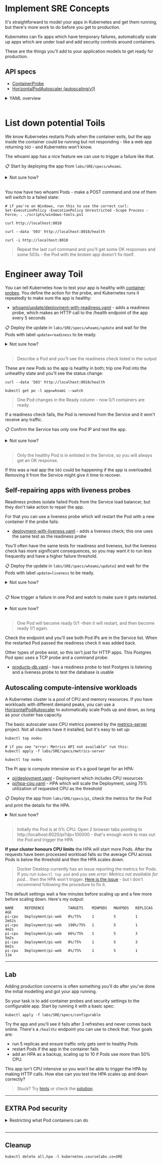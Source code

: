 # Implement SRE Concepts

It's straightforward to model your apps in Kubernetes and get them running, but there's more work to do before you get to production.

Kubernetes can fix apps which have temporary failures, automatically scale up apps which are under load and add security controls around containers.

These are the things you'll add to your application models to get ready for production.

## API specs

- [ContainerProbe](https://kubernetes.io/docs/reference/generated/kubernetes-api/v1.20/#probe-v1-core)
- [HorizontalPodAutoscaler (autoscaling/v1)](https://kubernetes.io/docs/reference/generated/kubernetes-api/v1.20/#horizontalpodautoscaler-v1-autoscaling)

<details>
  <summary>YAML overview</summary>

Container probes are part of the container spec inside the Pod spec:

```
spec:
  containers:
    - # normal container spec
      readinessProbe:
        httpGet:
          path: /health
          port: 80
        periodSeconds: 5
```

- `readinessProbe` - there are different types of probe, this one checks the app is ready to receive network requests
- `httpGet` - details for the HTTP call Kubernetes makes to test the app - non-OK response codes means the app is not ready
- `periodSeconds` - how often to run the probe

HorizontalPodAutoscalers (HPAs) are separate objects which interact with a Pod controller and trigger scale events based on CPU usage:

```
apiVersion: autoscaling/v1
kind: HorizontalPodAutoscaler
metadata:
  name: whoami-cpu
spec:
  scaleTargetRef:
    apiVersion: apps/v1
    kind: Deployment
    name: whoami
  minReplicas: 2
  maxReplicas: 5
  targetCPUUtilizationPercentage: 50
```

- `scaleTargetRef` - the Pod controller object to work with
- `minReplicas` - minimum number of replicas
- `maxReplicas` - maximum number of replicas
- `targetCPUUtilizationPercentage` - average CPU utilization target - below this the HPA will scale down, above it the HPA scales up

</details><br/>


# List down potential Toils

We know Kubernetes restarts Pods when the container exits, but the app inside the container could be running but not responding - like a web app returning `503` - and Kubernetes won't know.

The whoami app has a nice feature we can use to trigger a failure like that. 

📋 Start by deploying the app from `labs/SRE/specs/whoami`.

<details>
  <summary>Not sure how?</summary>

```
kubectl apply -f labs/SRE/specs/whoami
```

</details><br/>

You now have two whoami Pods - make a POST command and one of them will switch to a failed state:

```
# if you're on Windows, run this to use the correct curl:
Set-ExecutionPolicy -ExecutionPolicy Unrestricted -Scope Process -Force; . ./scripts/windows-tools.ps1

curl http://localhost:8010

curl --data '503' http://localhost:8010/health

curl -i http://localhost:8010
```

> Repeat the last curl command and you'll get some OK responses and some 503s - the Pod with the broken app doesn't fix itself.

# Engineer away Toil

You can tell Kubernetes how to test your app is healthy with [container probes](https://kubernetes.io/docs/tasks/configure-pod-container/configure-liveness-readiness-startup-probes/). You define the action for the probe, and Kubernetes runs it repeatedly to make sure the app is healthy:

- [whoami/update/deployment-with-readiness.yaml](specs/whoami/update/deployment-with-readiness.yaml) - adds a readiness probe, which makes an HTTP call to the /health endpoint of the app every 5 seconds

📋 Deploy the update in `labs/SRE/specs/whoami/update` and wait for the Pods with label `update=readiness` to be ready.

<details>
  <summary>Not sure how?</summary>

```
kubectl apply -f labs/SRE/specs/whoami/update

kubectl wait --for=condition=Ready pod -l app=whoami,update=readiness
```

</details><br/>

> Describe a Pod and you'll see the readiness check listed in the output

These are new Pods so the app is healthy in both; trip one Pod into the unhealthy state and you'll see the status change:

```
curl --data '503' http://localhost:8010/health

kubectl get po -l app=whoami --watch
```

> One Pod changes in the Ready column - now 0/1 containers are ready.

If a readiness check fails, the Pod is removed from the Service and it won't receive any traffic.

📋 Confirm the Service has only one Pod IP and test the app.

<details>
  <summary>Not sure how?</summary>

```
# Ctrl-C to exit the watch

kubectl get endpoints whoami-np

curl http://localhost:8010
```

</details><br/>

> Only the healthy Pod is in enlisted in the Service, so you will always get an OK response.

If this was a real app the `503` could be happening if the app is overloaded. Removing it from the Service might give it time to recover.

## Self-repairing apps with liveness probes

Readiness probes isolate failed Pods from the Service load balancer, but they don't take action to repair the app. 

For that you can use a liveness probe which will restart the Pod with a new container if the probe fails:

- [deployment-with-liveness.yaml](specs/whoami/update2/deployment-with-liveness.yaml) - adds a liveness check; this one uses the same test as the readiness probe

You'll often have the same tests for readiness and liveness, but the liveness check has more significant consequences, so you may want it to run less frequently and have a higher failure threshold.

📋 Deploy the update in `labs/SRE/specs/whoami/update2` and wait for the Pods with label `update=liveness` to be ready.

<details>
  <summary>Not sure how?</summary>

```
kubectl apply -f labs/SRE/specs/whoami/update2

kubectl wait --for=condition=Ready pod -l app=whoami,update=liveness
```

</details><br/>

📋 Now trigger a failure in one Pod and watch to make sure it gets restarted.

<details>
  <summary>Not sure how?</summary>

```
curl --data '503' http://localhost:8010/health

kubectl get po -l app=whoami --watch
```

</details><br/>

> One Pod will become ready 0/1 -then it will restart, and then become ready 1/1 again.

Check the endpoint and you'll see both Pod IPs are in the Service list. When the restarted Pod passed the readiness check it was added back.

Other types of probe exist, so this isn't just for HTTP apps. This Postgres Pod spec uses a TCP probe and a command probe:

- [products-db.yaml](specs/products-db/products-db.yaml) - has a readiness probe to test Postgres is listening and a liveness probe to test the database is usable

## Autoscaling compute-intensive workloads

A Kubernetes cluster is a pool of CPU and memory resources. If you have workloads with different demand peaks, you can use a [HorizontalPodAutoscaler](https://kubernetes.io/docs/tasks/run-application/horizontal-pod-autoscale/) to automatically scale Pods up and down, as long as your cluster has capacity.

The basic autoscaler uses CPU metrics powered by the [metrics-server](https://github.com/kubernetes-sigs/metrics-server) project. Not all clusters have it installed, but it's easy to set up:

```
kubectl top nodes

# if you see "error: Metrics API not available" run this:
kubectl apply -f labs/SRE/specs/metrics-server

kubectl top nodes
```

The Pi app is compute intensive so it's a good target for an HPA:

- [pi/deployment.yaml](specs/pi/deployment.yaml) - Deployment which includes CPU resources
- [pi/hpa-cpu.yaml](specs/pi/hpa-cpu.yaml) - HPA which will scale the Deployment, using 75% utilization of requested CPU as the threshold 

📋 Deploy the app from `labs/SRE/specs/pi`, check the metrics for the Pod and print the details for the HPA.

<details>
  <summary>Not sure how?</summary>

```
kubectl apply -f labs/SRE/specs/pi

kubectl top pod -l app=pi-web 

kubectl get hpa pi-cpu --watch
```

</details><br/>

> Initially the Pod is at 0% CPU. Open 2 browser tabs pointing to http://localhost:8020/pi?dp=100000 - that's enough work to max out the Pod and trigger the HPA

**If your cluster honours CPU limits** the HPA will start more Pods.  After the requests have been processed workload falls so the average CPU across Pods is below the threshold and then the HPA scales down.

> Docker Desktop currently has an issue reporting the metrics for Pods. If you run `kubectl top pod` and you see _error: Metrics not available for pod..._ then the HPA won't trigger. [Here is the issue](https://github.com/kubernetes-sigs/metrics-server/issues/1061#issuecomment-1200287201
) - but I don't recommend following the procedure to fix it.

The default settings wait a few minutes before scaling up and a few more before scaling down. Here's my output:

```
NAME     REFERENCE           TARGETS    MINPODS   MAXPODS   REPLICAS   AGE
pi-cpu   Deployment/pi-web   0%/75%     1         5         1          2m52s
pi-cpu   Deployment/pi-web   198%/75%   1         5         1          4m2s
pi-cpu   Deployment/pi-web   66%/75%    1         5         3          5m2s
pi-cpu   Deployment/pi-web   0%/75%     1         5         3          6m2s
pi-cpu   Deployment/pi-web   0%/75%     1         5         1          11m
```

___
## Lab

Adding production concerns is often something you'll do after you've done the initial modelling and got your app running. 

So your task is to add container probes and security settings to the configurable app. Start by running it with a basic spec:

```
kubectl apply -f labs/SRE/specs/configurable
```

Try the app and you'll see it fails after 3 refreshes and never comes back online. There's a `/healthz` endpoint you can use to check that. Your goals are:

- run 5 replicas and ensure traffic only gets sent to healthy Pods
- restart Pods if the app in the container fails
- add an HPA as a backup, scaling up to 10 if Pods use more than 50% CPU.

This app isn't CPU intensive so you won't be able to trigger the HPA by making HTTP calls. How else can you test the HPA scales up and down correctly? 

> Stuck? Try [hints](hints.md) or check the [solution](solution.md).

___
## **EXTRA** Pod security 

<details>
  <summary>Restricting what Pod containers can do</summary>

Container resource limits are necessary for HPAs, but you should have them in all your Pod specs because they provide a layer of security. Applying CPU and memory limits protects the nodes, and means workloads can't max out resources and starve other Pods.

Security is a very large topic in containers, but there are a few features you should aim to include in all your specs:

- changing the user to ensure the container process doesn't run as `root`
- don't mount the Service Account API token unless your app needs it
- add a [Security Context](https://kubernetes.io/docs/concepts/security/pod-security-standards/) to limit the OS capabilities the app can use

Kubernetes doesn't apply these by default, because they can cause breaking changes in your app.

```
kubectl exec deploy/pi-web -- whoami

kubectl exec deploy/pi-web -- cat /var/run/secrets/kubernetes.io/serviceaccount/token

kubectl exec deploy/pi-web -- chown root:root /app/Pi.Web.dll
```

> The app runs as root, has a token to use the Kubernetes API server and has powerful OS permissions

This alternative spec fixes those security issues:

- [pi-secure/deployment.yaml](specs/pi-secure/deployment.yaml) - sets a non-root user, doesn't mount the SA token and drops Linux capabilities

```
kubectl apply -f labs/SRE/specs/pi-secure/

kubectl get pod -l app=pi-secure-web --watch
```

> The spec is more secure, but the app fails. Check the logs and you'll see it doesn't have permission to listen on the port.

Port 80 is privileged inside the container, so apps can't listen on it as a least-privilege user with no Linux capabilities. This is a .NET app which can use a custom port:

- [deployment-custom-port.yaml](specs/pi-secure/update/deployment-custom-port.yaml) - configures the app to listen on non-privileged port 5001

📋 Deploy the update and check it  fixes those security holes.

<details>
  <summary>Not sure how?</summary>

```
kubectl apply -f labs/SRE/specs/pi-secure/update

kubectl wait --for=condition=Ready pod -l app=pi-secure-web,update=ports
```

The Pod container is running, so the app is listening, and now it's more secure:

```
kubectl exec deploy/pi-secure-web -- whoami

kubectl exec deploy/pi-secure-web -- cat /var/run/secrets/kubernetes.io/serviceaccount/token

kubectl exec deploy/pi-secure-web -- chown root:root /app/Pi.Web.dll
```

</details><br/>

This is not the end of security - it's only the beginning. Securing containers is a multi-layered approach which starts with your securing your images, but this is a good step up from the default Pod security.

</details><br/>

___
## Cleanup

```
kubectl delete all,hpa -l kubernetes.courselabs.co=SRE
```